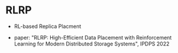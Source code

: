 # RLRP

- RL-based Replica Placment

- paper: "RLRP: High-Efficient Data Placement with Reinforcement Learning for Modern Distributed Storage Systems", IPDPS 2022


